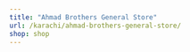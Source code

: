```yaml
---
title: "Ahmad Brothers General Store"
url: /karachi/ahmad-brothers-general-store/
shop: shop
---
```

